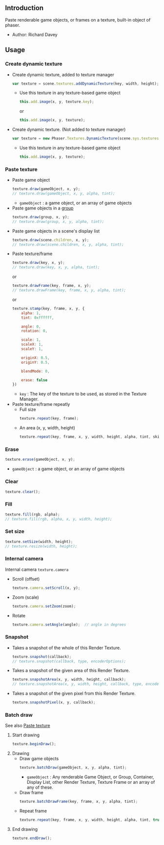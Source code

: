 ## Introduction

Paste renderable game objects, or frames on a texture, built-in object of phaser.

- Author: Richard Davey

## Usage

### Create dynamic texture

- Create dynamic texture, added to texture manager
    ```javascript
    var texture = scene.textures.addDynamicTexture(key, width, height);
    ```
    - Use this texture in any texture-based game object
        ```javascript
        this.add.image(x, y, texture.key);
        ```
        or
        ```javascript
        this.add.image(x, y, texture);
        ```
- Create dynamic texture. (Not added to texture manager)
    ```javascript
    var texture = new Phaser.Textures.DynamicTexture(scene.sys.textures, null, width, height)    
    ```
    - Use this texture in any texture-based game object
        ```javascript
        this.add.image(x, y, texture);
        ```

### Paste texture

- Paste game object
    ```javascript
    texture.draw(gameObject, x, y);
    // texture.draw(gameObject, x, y, alpha, tint);
    ```
   - `gameObject` : a game object, or an array of game objects
- Paste game objects in a [group](group.md)
    ```javascript
    texture.draw(group, x, y);
    // texture.draw(group, x, y, alpha, tint);
    ```
- Paste game objects in a scene's display list
    ```javascript
    texture.draw(scene.children, x, y);
    // texture.draw(scene.children, x, y, alpha, tint);
    ```
- Paste texture/frame
    ```javascript
    texture.draw(key, x, y);
    // texture.draw(key, x, y, alpha, tint);
    ```
    or
    ```javascript
    texture.drawFrame(key, frame, x, y);
    // texture.drawFrame(key, frame, x, y, alpha, tint);
    ```
    or
    ```javascript
    texture.stamp(key, frame, x, y, {
        alpha: 1,
        tint: 0xffffff,

        angle: 0,
        rotation: 0,

        scale: 1,
        scaleX: 1,
        scaleY: 1,

        originX: 0.5,
        originY: 0.5,

        blendMode: 0,

        erase: false
    })
    ```
    - `key` : The key of the texture to be used, as stored in the Texture Manager.
- Paste texture/frame repeatly
    - Full size
        ```javascript
        texture.repeat(key, frame);
        ```
    - An area (x, y, width, height)
        ```javascript
        texture.repeat(key, frame, x, y, width, height, alpha, tint, skipBatch);
        ```

### Erase

```javascript
texture.erase(gameObject, x, y);
```

- `gameObject` : a game object, or an array of game objects

### Clear

```javascript
texture.clear();
```

### Fill

```javascript
texture.fill(rgb, alpha);
// texture.fill(rgb, alpha, x, y, width, height);
```

### Set size

```javascript
texture.setSize(width, height);
// texture.resize(width, height);
```

### Internal camera

Internal camera `texture.camera`

- Scroll (offset)
    ```javascript
    texture.camera.setScroll(x, y);
    ```
- Zoom (scale)
    ```javascript
    texture.camera.setZoom(zoom);
    ```
- Rotate
    ```javascript
    texture.camera.setAngle(angle);  // angle in degrees
    ```

### Snapshot

- Takes a snapshot of the whole of this Render Texture.
    ```javascript
    texture.snapshot(callback);
    // texture.snapshot(callback, type, encoderOptions);
    ```
- Takes a snapshot of the given area of this Render Texture.
    ```javascript
    texture.snapshotArea(x, y, width, height, callback);
    // texture.snapshotArea(x, y, width, height, callback, type, encoderOptions);
    ```
- Takes a snapshot of the given pixel from this Render Texture.
    ```javascript
    texture.snapshotPixel(x, y, callback);
    ```

### Batch draw

See also [Paste texture](dynamic-texture.md#paste-texture)

1. Start drawing
    ```javascript
    texture.beginDraw();
    ```
1. Drawing
    - Draw game objects
        ```javascript
        texture.batchDraw(gameObject, x, y, alpha, tint);
        ```
        - `gameObject` : Any renderable Game Object, or Group, Container, Display List, other Render Texture, Texture Frame or an array of any of these.
    - Draw frame
        ```javascript
        texture.batchDrawFrame(key, frame, x, y, alpha, tint);
        ```
    - Repeat frame
        ```javascript
        texture.repeat(key, frame, x, y, width, height, alpha, tint, true);
        ```
1. End drawing
    ```javascript
    texture.endDraw();
    ```